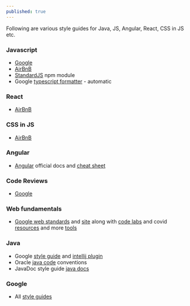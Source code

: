 ```yaml
---
published: true
---
```

Following are various style guides for Java, JS, Angular, React, CSS in JS etc.

### Javascript 
- [Google](https://google.github.io/styleguide/jsguide.html) 
- [AirBnB](https://github.com/airbnb/javascript)
- [StandardJS](https://standardjs.com/) npm module 
- Google [typescript formatter](https://github.com/google/gts) - automatic

### React
- [AirBnB](https://github.com/airbnb/javascript/tree/master/react)

### CSS in JS
- [AirBnB](https://github.com/airbnb/javascript/tree/master/css-in-javascript)

### Angular
- [Angular](https://angular.io/guide/styleguide) official docs and [cheat sheet](https://angular.io/guide/cheatsheet)

### Code Reviews
- [Google](https://github.com/bhavya-quo/eng-practices)

### Web fundamentals
- [Google web standards](https://github.com/google/WebFundamentals) and [site](https://developers.google.com/web/fundamentals) along with [code labs](https://developers.google.com/web/fundamentals/codelabs) and covid [resources](https://web.dev/covid19/) and more [tools](https://web-central.appspot.com/web/)

### Java
- Google [style guide](https://google.github.io/styleguide/javaguide.html) and [intellij plugin](https://github.com/google/google-java-format)
- Oracle [java code](https://www.oracle.com/technetwork/java/codeconventions-150003.pdf) conventions
- JavaDoc style guide [java docs](https://www.oracle.com/technical-resources/articles/java/javadoc-tool.html)

### Google
- All [style guides](https://github.com/google/styleguide)
